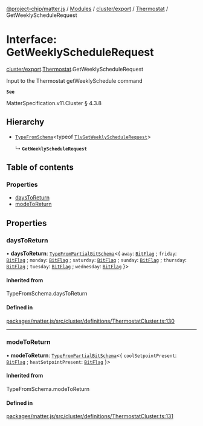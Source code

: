 [@project-chip/matter.js](../README.md) / [Modules](../modules.md) / [cluster/export](../modules/cluster_export.md) / [Thermostat](../modules/cluster_export.Thermostat.md) / GetWeeklyScheduleRequest

# Interface: GetWeeklyScheduleRequest

[cluster/export](../modules/cluster_export.md).[Thermostat](../modules/cluster_export.Thermostat.md).GetWeeklyScheduleRequest

Input to the Thermostat getWeeklySchedule command

**`See`**

MatterSpecification.v11.Cluster § 4.3.8

## Hierarchy

- [`TypeFromSchema`](../modules/tlv_export.md#typefromschema)\<typeof [`TlvGetWeeklyScheduleRequest`](../modules/cluster_export.Thermostat.md#tlvgetweeklyschedulerequest)\>

  ↳ **`GetWeeklyScheduleRequest`**

## Table of contents

### Properties

- [daysToReturn](cluster_export.Thermostat.GetWeeklyScheduleRequest.md#daystoreturn)
- [modeToReturn](cluster_export.Thermostat.GetWeeklyScheduleRequest.md#modetoreturn)

## Properties

### daysToReturn

• **daysToReturn**: [`TypeFromPartialBitSchema`](../modules/schema_export.md#typefrompartialbitschema)\<\{ `away`: [`BitFlag`](../modules/schema_export.md#bitflag) ; `friday`: [`BitFlag`](../modules/schema_export.md#bitflag) ; `monday`: [`BitFlag`](../modules/schema_export.md#bitflag) ; `saturday`: [`BitFlag`](../modules/schema_export.md#bitflag) ; `sunday`: [`BitFlag`](../modules/schema_export.md#bitflag) ; `thursday`: [`BitFlag`](../modules/schema_export.md#bitflag) ; `tuesday`: [`BitFlag`](../modules/schema_export.md#bitflag) ; `wednesday`: [`BitFlag`](../modules/schema_export.md#bitflag)  }\>

#### Inherited from

TypeFromSchema.daysToReturn

#### Defined in

[packages/matter.js/src/cluster/definitions/ThermostatCluster.ts:130](https://github.com/project-chip/matter.js/blob/904d0c9b952b91f28a21803759c5e5c66ee4d272/packages/matter.js/src/cluster/definitions/ThermostatCluster.ts#L130)

___

### modeToReturn

• **modeToReturn**: [`TypeFromPartialBitSchema`](../modules/schema_export.md#typefrompartialbitschema)\<\{ `coolSetpointPresent`: [`BitFlag`](../modules/schema_export.md#bitflag) ; `heatSetpointPresent`: [`BitFlag`](../modules/schema_export.md#bitflag)  }\>

#### Inherited from

TypeFromSchema.modeToReturn

#### Defined in

[packages/matter.js/src/cluster/definitions/ThermostatCluster.ts:131](https://github.com/project-chip/matter.js/blob/904d0c9b952b91f28a21803759c5e5c66ee4d272/packages/matter.js/src/cluster/definitions/ThermostatCluster.ts#L131)
